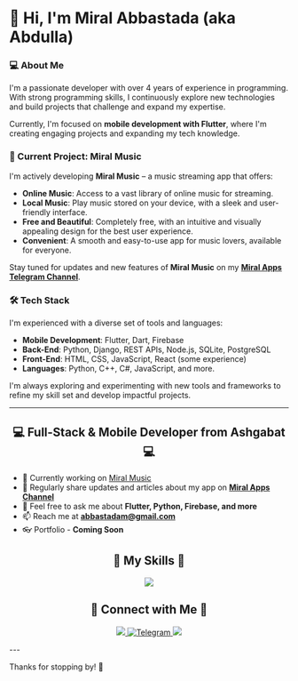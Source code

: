 # 👋 Hi, I'm Miral Abbastada (aka Abdulla)

### 💻 About Me
I'm a passionate developer with over 4 years of experience in programming. With strong programming skills, I continuously explore new technologies and build projects that challenge and expand my expertise.

Currently, I'm focused on **mobile development with Flutter**, where I'm creating engaging projects and expanding my tech knowledge.

### 📱 Current Project: Miral Music
I'm actively developing **Miral Music** – a music streaming app that offers:
- **Online Music**: Access to a vast library of online music for streaming.
- **Local Music**: Play music stored on your device, with a sleek and user-friendly interface.
- **Free and Beautiful**: Completely free, with an intuitive and visually appealing design for the best user experience.
- **Convenient**: A smooth and easy-to-use app for music lovers, available for everyone.

Stay tuned for updates and new features of **Miral Music** on my **[Miral Apps Telegram Channel](https://t.me/miralapps)**.

### 🛠 Tech Stack
I'm experienced with a diverse set of tools and languages:
- **Mobile Development**: Flutter, Dart, Firebase
- **Back-End**: Python, Django, REST APIs, Node.js, SQLite, PostgreSQL
- **Front-End**: HTML, CSS, JavaScript, React (some experience)
- **Languages**: Python, C++, C#, JavaScript, and more.

I'm always exploring and experimenting with new tools and frameworks to refine my skill set and develop impactful projects.

---

<h2 align="center">💻 Full-Stack & Mobile Developer from Ashgabat 💻</h2>

- 🔭 Currently working on [Miral Music](https://t.me/miralapps)
- 📝 Regularly share updates and articles about my app on **[Miral Apps Channel](https://t.me/miralapps)**
- 💬 Feel free to ask me about **Flutter, Python, Firebase, and more**
- 📫 Reach me at **[abbastadam@gmail.com](mailto:abbastadam@gmail.com)**
- 👓 Portfolio - **Coming Soon**

<h2 align="center">🏹 My Skills 🏹</h2>

<p align="center">
  <a href="https://skillicons.dev">
    <img src="https://skillicons.dev/icons?i=figma,flutter,firebase,androidstudio,html,css,js,py,django,pycharm,dart,github,gitlab,git,nodejs,react,vite,linux,sqlite,vscode,postman" />
  </a>
</p>

<h2 align="center">🤙 Connect with Me 🤙</h2>

<p align="center">
  <a href="mailto:abbastadam@gmail.com">
    <img src="https://skillicons.dev/icons?i=gmail" />
  </a>
  <a href="https://t.me/MiralAbbastada">
    <img src="https://cdn.iconscout.com/icon/free/png-256/free-telegram-logo-icon-download-in-svg-png-gif-file-formats--social-media-pack-logos-icons-5314546.png?f=webp&w=48" alt="Telegram"/>
  </a>
  <a href="https://www.instagram.com/abbastadamiral/">
    <img src="https://skillicons.dev/icons?i=instagram" />
  </a>
</p>
---

Thanks for stopping by! 🚀
